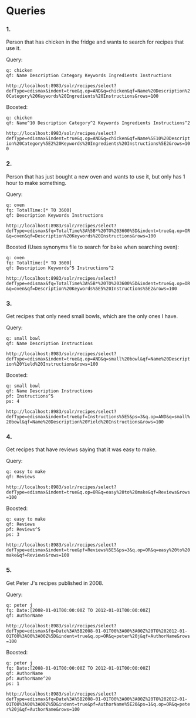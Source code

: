 # Queries

### 1.

Person that has chicken in the fridge and wants to search for recipes that use it.

Query:
```
q: chicken
qf: Name Description Category Keywords Ingredients Instructions
```
`http://localhost:8983/solr/recipes/select?defType=edismax&indent=true&q.op=AND&q=chicken&qf=Name%20Description%20Category%20Keywords%20Ingredients%20Instructions&rows=100`

Boosted:
```
q: chicken
qf: Name^10 Description Category^2 Keywords Ingredients Instructions^2
```
`http://localhost:8983/solr/recipes/select?defType=edismax&indent=true&q.op=AND&q=chicken&qf=Name%5E10%20Description%20Category%5E2%20Keywords%20Ingredients%20Instructions%5E2&rows=100`


### 2.

Person that has just bought a new oven and wants to use it, but only has 1 hour to make something.

Query:
```
q: oven
fq: TotalTime:[* TO 3600]
qf: Description Keywords Instructions
```
`http://localhost:8983/solr/recipes/select?defType=edismax&fq=TotalTime%3A%5B*%20TO%203600%5D&indent=true&q.op=OR&q=oven&qf=Description%20Keywords%20Instructions&rows=100`

Boosted (Uses synonyms file to search for bake when searching oven):
```
q: oven
fq: TotalTime:[* TO 3600]
qf: Description Keywords^5 Instructions^2
```
`http://localhost:8983/solr/recipes/select?defType=edismax&fq=TotalTime%3A%5B*%20TO%203600%5D&indent=true&q.op=OR&q=oven&qf=Description%20Keywords%5E5%20Instructions%5E2&rows=100`


### 3.

Get recipes that only need small bowls, which are the only ones I have.

Query:
```
q: small bowl
qf: Name Description Instructions
```
`http://localhost:8983/solr/recipes/select?defType=edismax&indent=true&q.op=AND&q=small%20bowl&qf=Name%20Description%20Yield%20Instructions&rows=100`

Boosted:
```
q: small bowl
qf: Name Description Instructions
pf: Instructions^5
ps: 4
```
`http://localhost:8983/solr/recipes/select?defType=edismax&indent=true&pf=Instructions%5E5&ps=3&q.op=AND&q=small%20bowl&qf=Name%20Description%20Yield%20Instructions&rows=100`


### 4.

Get recipes that have reviews saying that it was easy to make.

Query:
```
q: easy to make
qf: Reviews
```
`http://localhost:8983/solr/recipes/select?defType=edismax&indent=true&q.op=OR&q=easy%20to%20make&qf=Reviews&rows=100`

Boosted:
```
q: easy to make
qf: Reviews
pf: Reviews^5
ps: 3
```
`http://localhost:8983/solr/recipes/select?defType=edismax&indent=true&pf=Reviews%5E5&ps=3&q.op=OR&q=easy%20to%20make&qf=Reviews&rows=100`


### 5.

Get Peter J's recipes published in 2008.

Query:
```
q: peter j
fq: Date:[2008-01-01T00:00:00Z TO 2012-01-01T00:00:00Z]
qf: AuthorName
```
`http://localhost:8983/solr/recipes/select?defType=edismax&fq=Date%3A%5B2008-01-01T00%3A00%3A00Z%20TO%202012-01-01T00%3A00%3A00Z%5D&indent=true&q.op=OR&q=peter%20j&qf=AuthorName&rows=100`

Boosted:
```
q: peter j
fq: Date:[2008-01-01T00:00:00Z TO 2012-01-01T00:00:00Z]
qf: AuthorName
pf: AuthorName^20
ps: 1
```
`http://localhost:8983/solr/recipes/select?defType=edismax&fq=Date%3A%5B2008-01-01T00%3A00%3A00Z%20TO%202012-01-01T00%3A00%3A00Z%5D&indent=true&pf=AuthorName%5E20&ps=1&q.op=OR&q=peter%20j&qf=AuthorName&rows=100`


